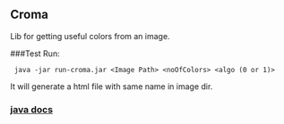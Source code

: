 ## Croma #

Lib for getting useful colors from an image.

###Test
Run:

     java -jar run-croma.jar <Image Path> <noOfColors> <algo (0 or 1)> 
     
  It will generate a html file with same name in image dir.

### [java docs](https://kamalkishor1991.github.com/croma/index.html)

